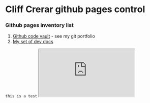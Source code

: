 # Cliff Crerar github pages control

### Github pages inventory list

1. [Github code vault](https://cliffcrerar.github.io/gitfolio/) - see my git portfolio
2. [My set of dev docs](http://http://devdocz.gq/)

<div>
  <code>this is a test</code>
  <iframe src="https://cliff-crerar.tech" name="my portal" seamless="seamless">
<div>
